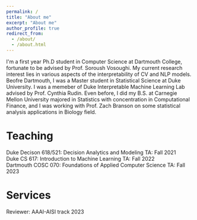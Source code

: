 ```yaml
---
permalink: /
title: "About me"
excerpt: "About me"
author_profile: true
redirect_from: 
  - /about/
  - /about.html
---
```


I'm a first year Ph.D student in Computer Science at Dartmouth College, fortunate to be advised by Prof. Soroush Vosoughi. My current research interest
lies in various aspects of the interpretability of CV and NLP models. 
Beofre Dartmouth, I was a Master student in Statistical Science at Duke University. I was a memeber of Duke Interpretable Machine Learning Lab advised by Prof. Cynthia Rudin. Even before, I did my B.S. at Carnegie Mellon University majored in Statistics with concentration in Computational Finance, and I was working with 
Prof. Zach Branson on some statistical analysis applications in Biology field. 

Teaching
======
Duke Decison 618/521: Decision Analytics and Modeling TA: Fall 2021 <br>
Duke CS 617: Introduction to Machine Learning TA: Fall 2022 <br>
Dartmouth COSC 070: Foundations of Applied Computer Science TA: Fall 2023 <br>


Services
======
Reviewer: AAAI-AISI track 2023
